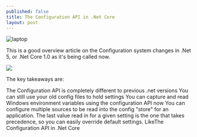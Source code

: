 ```yaml
---
published: false
title: The Configuration API in .Net Core
layout: post
---
```

![laptop](https://media.licdn.com/mpr/mpr/AAEAAQAAAAAAAAZ1AAAAJDZjYzg3ZjNlLTA5ZWYtNDg4Ny1iYjYxLTExY2MwMmRiZWM0Ng.jpg)

This is a good overview article on the Configuration system changes in .Net 5, or .Net Core 1.0 as it's being called now.

<a href="https://msdn.microsoft.com/en-us/magazine/mt632279.aspx"><img src="https://msdn.microsoft.com/dynimg/IC842630.png" /></a>

The key takeaways are:

The Configuration API is completely different to previous .net versions
You can still use your old config files to hold settings
You can capture and read Windows environment variables using the configuration API now
You can configure multiple sources to be read into the config "store" for an application. 
The last value read in for a given setting is the one that takes precedence, so you can easily override default settings.
LikeThe Configuration API in .Net Core